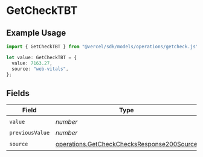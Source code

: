 # GetCheckTBT

## Example Usage

```typescript
import { GetCheckTBT } from "@vercel/sdk/models/operations/getcheck.js";

let value: GetCheckTBT = {
  value: 7163.27,
  source: "web-vitals",
};
```

## Fields

| Field                                                                                                    | Type                                                                                                     | Required                                                                                                 | Description                                                                                              |
| -------------------------------------------------------------------------------------------------------- | -------------------------------------------------------------------------------------------------------- | -------------------------------------------------------------------------------------------------------- | -------------------------------------------------------------------------------------------------------- |
| `value`                                                                                                  | *number*                                                                                                 | :heavy_check_mark:                                                                                       | N/A                                                                                                      |
| `previousValue`                                                                                          | *number*                                                                                                 | :heavy_minus_sign:                                                                                       | N/A                                                                                                      |
| `source`                                                                                                 | [operations.GetCheckChecksResponse200Source](../../models/operations/getcheckchecksresponse200source.md) | :heavy_check_mark:                                                                                       | N/A                                                                                                      |